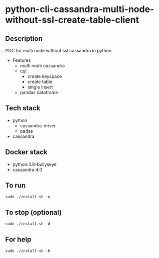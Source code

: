 # python-cli-cassandra-multi-node-without-ssl-create-table-client

## Description
POC for multi node without ssl cassandra in python.

- Features
  - multi node cassandra
  - cql
    - create keyspace
    - create table
    - single insert
  - pandas dataframe

## Tech stack
- python
  - cassandra-driver
  - padas
- cassandra

## Docker stack
- python:3.8-bullyseye
- cassandra:4.0

## To run
`sudo ./install.sh -u`

## To stop (optional)
`sudo ./install.sh -d`

## For help
`sudo ./install.sh -h`
